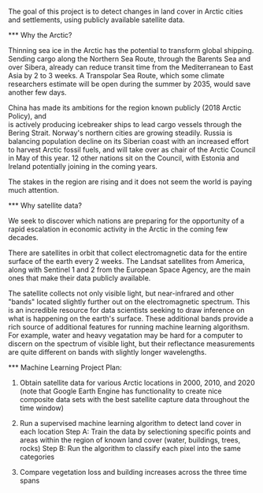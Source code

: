 The goal of this project is to detect changes in land cover in Arctic cities and settlements, 
using publicly available satellite data.

*** Why the Arctic?


Thinning sea ice in the Arctic has the potential to transform global shipping.  Sending cargo 
along the Northern Sea Route, through the Barents Sea and over Sibera, already can reduce
transit time from the Mediterranean to East Asia by 2 to 3 weeks.  A Transpolar Sea Route, which 
some climate researchers estimate will be open during the summer by 2035, would save another 
few days.

China has made its ambitions for the region known publicly (2018 Arctic Policy), and  
is actively producing icebreaker ships to lead cargo vessels through the Bering Strait.  Norway's 
northern cities are growing steadily.  Russia is balancing population decline on its Siberian 
coast with an increased effort to harvest Arctic fossil fuels, and will take over as chair of 
the Arctic Council in May of this year. 12 other nations sit on the Council, with Estonia and Ireland 
potentially joining in the coming years.  

The stakes in the region are rising and it does not seem the world is paying much attention.

*** Why satellite data?

We seek to discover which nations are preparing for the opportunity of
a rapid escalation in economic activity in the Arctic in the coming few decades.

There are satellites in orbit that collect electromagnetic data for the entire surface of the earth
every 2 weeks.  The Landsat satellites from America, along with Sentinel 1 and 2 from the European 
Space Agency, are the main ones that make their data publicly available.

The satellite collects not only visible light, but near-infrared and other "bands" located
slightly further out on the electromagnetic spectrum.  This is an incredible resource for data
scientists seeking to draw inference on what is happening on the earth's surface.  These additional
bands provide a rich source of additional features for running machine learning algorithsm.  For 
example, water and heavy vegatation may be hard for a computer to discern on the spectrum of visible light,
but their reflectance measurements are quite different on bands with slightly longer wavelengths.

*** Machine Learning Project Plan:

1. Obtain satellite data for various Arctic locations in 2000, 2010, and 2020
(note that Google Earth Engine has functionality to create nice composite data sets 
with the best satellite capture data throughout the time window)

2. Run a supervised machine learning algorithm to detect land cover in each location
Step A: Train the data by selectioning specific points and areas within the region
of known land cover (water, buildings, trees, rocks)
Step B: Run the algorithm to classify each pixel into the same categories

3. Compare vegetation loss and building increases across the three time spans
